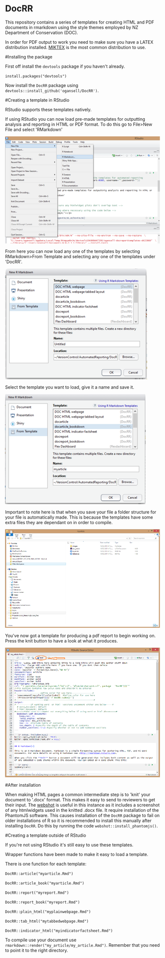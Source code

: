 # DocRR

This repository contains a series of templates for creating HTML and PDF documents in rmarkdown using the style themes employed by NZ Department of Conservation (DOC).

In order for PDF output to work you need to make sure you have a LATEX distribution installed. [MIKTEX](https://miktex.org/) is the most common distribution to use.

#Installing the package


First off install the ``devtools`` package if you haven't already.

``install.packages("devtools")``

Now install the ``DocRR`` package using ``devtools::install_github('ogansell/DocRR')``.

#Creating a template in RStudio


RStudio supports these templates natively. 

If using RStudio you can now load pre-made templates for outputting analysis and reporting in HTML or PDF format. To do this go to
File>New File and select 'RMarkdown'

![](rmarkdown1.bmp)


From here you can now load any one of the templates by selecting 
RMarkdown>From Template and selecting any one of the templates under 'DocRR'.


![](rmarkdown2.bmp)



Select the template you want to load, give it a name and save it. 


![](rmarkdown3.bmp)



Important to note here is that when you save your file a folder structure for your file is automatically made. This is because the templates have some extra files they are dependant on in order to compile.


![](rmarkdown4.bmp)



You've now got a template for producing a pdf report to begin working on.
Press the knit button to have a look at what it produces. 


![](rmarkdown8.bmp)

#After installation


When making HTML pages a common intermediate step is to 'knit' your document to '.docx' format. This makes it easy to send to reviewers to get their input. The [webshot](https://cran.r-project.org/web/packages/webshot/vignettes/intro.html) is useful in this instance as it includes a screenshot of any htmlwidgets used in the knitted .docx file. It require installation of the PhantomJS software. This causes installation of the ``DocRR`` package to fail on older installations of R so it is recommended to install this manually after installing ``DocRR``. Do this by running the code ``webshot::install_phantomjs()``.


#Creating a template outside of RStudio



If you're not using RStudio it's still easy to use these templates.

Wrapper functions have been made to make it easy to load a template.

There is one function for each template:

``DocRR::article("myarticle.Rmd")``

``DocRR::article_book("myarticle.Rmd")``

``DocRR::report("myreport.Rmd")``

``DocRR::report_book("myreport.Rmd")``

``DocRR::plain_html("myplainwebpage.Rmd")``

``DocRR::tab_html("mytabbedwebpage.Rmd")``

``DocRR::indicator_html("myindicatorfactsheet.Rmd")``


To compile use your document use ``rmarkdown::render("my_article/my_article.Rmd")``. Remember that you need to point it to the right directory.

